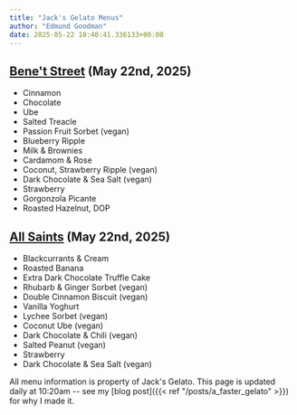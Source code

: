 ```yaml
---
title: "Jack's Gelato Menus"
author: "Edmund Goodman"
date: 2025-05-22 10:40:41.336133+00:00
---
```


## [Bene't Street](https://www.jacksgelato.com/bene-t-street-menu) (May 22nd, 2025)

- Cinnamon
- Chocolate
- Ube
- Salted Treacle
- Passion Fruit Sorbet (vegan)
- Blueberry Ripple
- Milk & Brownies
- Cardamom & Rose
- Coconut, Strawberry Ripple (vegan)
- Dark Chocolate & Sea Salt (vegan)
- Strawberry
- Gorgonzola Picante
- Roasted Hazelnut, DOP


## [All Saints](https://www.jacksgelato.com/all-saints-menu) (May 22nd, 2025)

- Blackcurrants & Cream
- Roasted Banana
- Extra Dark Chocolate Truffle Cake
- Rhubarb & Ginger Sorbet (vegan)
- Double Cinnamon Biscuit (vegan)
- Vanilla Yoghurt
- Lychee Sorbet (vegan)
- Coconut Ube (vegan)
- Dark Chocolate & Chili (vegan)
- Salted Peanut (vegan)
- Strawberry
- Dark Chocolate & Sea Salt (vegan)

All menu information is property of Jack's Gelato. This page is
updated daily at 10:20am -- see my
[blog post]({{< ref "/posts/a_faster_gelato" >}}) for why I made it.

